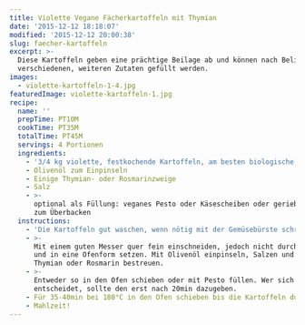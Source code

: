 ```yaml
---
title: Violette Vegane Fächerkartoffeln mit Thymian
date: '2015-12-12 18:18:07'
modified: '2015-12-12 20:00:38'
slug: faecher-kartoffeln
excerpt: >-
  Diese Kartoffeln geben eine prächtige Beilage ab und können nach Belieben mit
  verschiedenen, weiteren Zutaten gefüllt werden.
images:
  - violette-kartoffeln-1-4.jpg
featuredImage: violette-kartoffeln-1.jpg
recipe:
  name: ''
  prepTime: PT10M
  cookTime: PT35M
  totalTime: PT45M
  servings: 4 Portionen
  ingredients:
    - '3/4 kg violette, festkochende Kartoffeln, am besten biologische'
    - Olivenöl zum Einpinseln
    - Einige Thymian- oder Rosmarinzweige
    - Salz
    - >-
      optional als Füllung: veganes Pesto oder Käsescheiben oder geriebener Käse
      zum Überbacken
  instructions:
    - 'Die Kartoffeln gut waschen, wenn nötig mit der Gemüsebürste schrubben.'
    - >-
      Mit einem guten Messer quer fein einschneiden, jedoch nicht durchschneiden
      und in eine Ofenform setzen. Mit Olivenöl einpinseln, Salzen und mit
      Thymian oder Rosmarin bestreuen.
    - >-
      Entweder so in den Ofen schieben oder mit Pesto füllen. Wer sich für Käse
      entscheidet, sollte den erst nach 20min dazugeben.
    - Für 35-40min bei 180°C in den Ofen schieben bis die Kartoffeln durch sind.
    - Mahlzeit!
---
```


[<!-- Image removed (no copyright): violette-kartoffeln-1-4-640x424.jpg -->](https://www.veganblatt.com/i/violette-kartoffeln-1-4.jpg)
